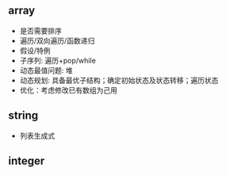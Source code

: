 ## array
- 是否需要排序
- 遍历/双向遍历/函数递归
- 假设/特例
- 子序列: 遍历+pop/while
- 动态最值问题: 堆
- 动态规划: 具备最优子结构；确定初始状态及状态转移；遍历状态
- 优化：考虑修改已有数组为己用

## string
- 列表生成式

## integer
